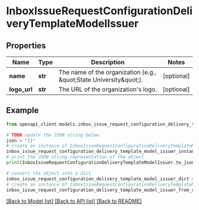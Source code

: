 # InboxIssueRequestConfigurationDeliveryTemplateModelIssuer


## Properties

Name | Type | Description | Notes
------------ | ------------- | ------------- | -------------
**name** | **str** | The name of the organization (e.g., \&quot;State University\&quot;). | [optional] 
**logo_url** | **str** | The URL of the organization&#39;s logo. | [optional] 

## Example

```python
from openapi_client.models.inbox_issue_request_configuration_delivery_template_model_issuer import InboxIssueRequestConfigurationDeliveryTemplateModelIssuer

# TODO update the JSON string below
json = "{}"
# create an instance of InboxIssueRequestConfigurationDeliveryTemplateModelIssuer from a JSON string
inbox_issue_request_configuration_delivery_template_model_issuer_instance = InboxIssueRequestConfigurationDeliveryTemplateModelIssuer.from_json(json)
# print the JSON string representation of the object
print(InboxIssueRequestConfigurationDeliveryTemplateModelIssuer.to_json())

# convert the object into a dict
inbox_issue_request_configuration_delivery_template_model_issuer_dict = inbox_issue_request_configuration_delivery_template_model_issuer_instance.to_dict()
# create an instance of InboxIssueRequestConfigurationDeliveryTemplateModelIssuer from a dict
inbox_issue_request_configuration_delivery_template_model_issuer_from_dict = InboxIssueRequestConfigurationDeliveryTemplateModelIssuer.from_dict(inbox_issue_request_configuration_delivery_template_model_issuer_dict)
```
[[Back to Model list]](../README.md#documentation-for-models) [[Back to API list]](../README.md#documentation-for-api-endpoints) [[Back to README]](../README.md)


